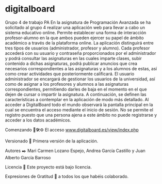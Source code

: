 # digitalboard

Grupo 4 de trabajo PA
En la asignatura de Programación Avanzada se ha solicitado al grupo 4 realizar una aplicación web para llevar a cabo un sistema educativo online. Permite establecer una forma de interacción profesor-alumno en la que ambos pueden ejercer su papel de ámbito académico a través de la plataforma online.
La aplicación distinguirá entre tres tipos de usuarios (administrador, profesor y alumno). Cada profesor accederá con su usuario y contraseña proporcionados por el administrador y podrá consultar las asignaturas en las cuales imparte clases, subir contenido a dichas asignaturas, podrá publicar anuncios que crea necesarios correspondientes a las asignaturas y a los alumnos de estas, así como crear actividades que posteriormente calificará.
El usuario administrador se encargará de gestionar los usuarios de la universidad, así como de asignar a los profesores y alumnos a las asignaturas correspondientes, permitiendo darles de baja en el momento en el que dejen de cursar o impartir la asignatura.
A continuación, se definen las características a contemplar en la aplicación de modo más detallado.
Al acceder a DigitalBoard todo el mundo observará la pantalla principal en la cual se encuentra el acceso mediante el inicio de sesión. No se permite el registro puesto que una persona ajena a este ámbito no puede registrarse y acceder a los datos académicos.

Comenzando 🚀🛠️⚙️
El acceso www.digitalboard.es/view/index.php

Versionado 📌
Primera versión de la aplicación.

Autores ✒️
Mari Carmen Lozano Espejo, Andrea García Castillo y Juan Alberto García Barroso

Licencia 📄
Este proyecto está bajo licencia.

Expresiones de Gratitud 🎁 a todos los que habéis colaborado.

